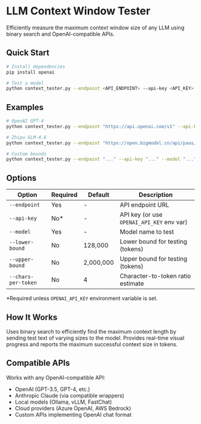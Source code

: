 # LLM Context Window Tester

Efficiently measure the maximum context window size of any LLM using binary search and OpenAI-compatible APIs.

## Quick Start

```bash
# Install dependencies
pip install openai

# Test a model
python context_tester.py --endpoint <API_ENDPOINT> --api-key <API_KEY> --model <MODEL_NAME>
```

## Examples

```bash
# OpenAI GPT-4
python context_tester.py --endpoint "https://api.openai.com/v1" --api-key "sk-..." --model "gpt-4"

# Zhipu GLM-4.6
python context_tester.py --endpoint "https://open.bigmodel.cn/api/paas/v4/" --api-key "sk-..." --model "glm-4.6"

# Custom bounds
python context_tester.py --endpoint "..." --api-key "..." --model "..." --lower-bound 1000 --upper-bound 16000
```

## Options

| Option | Required | Default | Description |
|--------|----------|---------|-------------|
| `--endpoint` | Yes | - | API endpoint URL |
| `--api-key` | No* | - | API key (or use `OPENAI_API_KEY` env var) |
| `--model` | Yes | - | Model name to test |
| `--lower-bound` | No | 128,000 | Lower bound for testing (tokens) |
| `--upper-bound` | No | 2,000,000 | Upper bound for testing (tokens) |
| `--chars-per-token` | No | 4 | Character-to-token ratio estimate |

*Required unless `OPENAI_API_KEY` environment variable is set.

## How It Works

Uses binary search to efficiently find the maximum context length by sending test text of varying sizes to the model. Provides real-time visual progress and reports the maximum successful context size in tokens.

## Compatible APIs

Works with any OpenAI-compatible API:
- OpenAI (GPT-3.5, GPT-4, etc.)
- Anthropic Claude (via compatible wrappers)  
- Local models (Ollama, vLLM, FastChat)
- Cloud providers (Azure OpenAI, AWS Bedrock)
- Custom APIs implementing OpenAI chat format